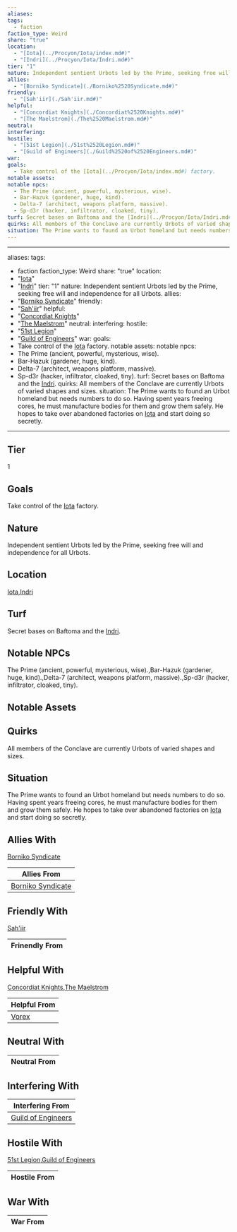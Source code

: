 ```yaml
---
aliases: 
tags:
  - faction
faction_type: Weird
share: "true"
location:
  - "[Iota](../Procyon/Iota/index.md#)"
  - "[Indri](../Procyon/Iota/Indri.md#)"
tier: "1"
nature: Independent sentient Urbots led by the Prime, seeking free will and independence for all Urbots.
allies:
  - "[Borniko Syndicate](./Borniko%2520Syndicate.md#)"
friendly:
  - "[Sah'iir](./Sah'iir.md#)"
helpful:
  - "[Concordiat Knights](./Concordiat%2520Knights.md#)"
  - "[The Maelstrom](./The%2520Maelstrom.md#)"
neutral: 
interfering: 
hostile:
  - "[51st Legion](./51st%2520Legion.md#)"
  - "[Guild of Engineers](./Guild%2520of%2520Engineers.md#)"
war: 
goals:
  - Take control of the [Iota](../Procyon/Iota/index.md#) factory.
notable assets: 
notable npcs:
  - The Prime (ancient, powerful, mysterious, wise).
  - Bar-Hazuk (gardener, huge, kind).
  - Delta-7 (architect, weapons platform, massive).
  - Sp-d3r (hacker, infiltrator, cloaked, tiny).
turf: Secret bases on Baftoma and the [Indri](../Procyon/Iota/Indri.md#).
quirks: All members of the Conclave are currently Urbots of varied shapes and sizes.
situation: The Prime wants to found an Urbot homeland but needs numbers to do so. Having spent years freeing cores, he must manufacture bodies for them and grow them safely. He hopes to take over abandoned factories on [Iota](../Procyon/Iota/index.md#) and start doing so secretly.
---
```

---
aliases: 
tags:
  - faction
faction_type: Weird
share: "true"
location:
- "[Iota](../Procyon/Iota/index.md#)"
- "[Indri](../Procyon/Iota/Indri.md#)"
tier: "1"
nature: Independent sentient Urbots led by the Prime, seeking free will and independence for all Urbots.
allies:
- "[Borniko Syndicate](./Borniko%2520Syndicate.md#)"
friendly:
- "[Sah'iir](./Sah'iir.md#)"
helpful:
- "[Concordiat Knights](./Concordiat%2520Knights.md#)"
- "[The Maelstrom](./The%2520Maelstrom.md#)"
neutral:
interfering:
hostile:
- "[51st Legion](./51st%2520Legion.md#)"
- "[Guild of Engineers](./Guild%2520of%2520Engineers.md#)"
war:
goals:
- Take control of the [Iota](../Procyon/Iota/index.md#) factory.
notable assets: 
notable npcs:
- The Prime (ancient, powerful, mysterious, wise).
- Bar-Hazuk (gardener, huge, kind).
- Delta-7 (architect, weapons platform, massive).
- Sp-d3r (hacker, infiltrator, cloaked, tiny).
turf: Secret bases on Baftoma and the [Indri](../Procyon/Iota/Indri.md#).
quirks: All members of the Conclave are currently Urbots of varied shapes and sizes.
situation: The Prime wants to found an Urbot homeland but needs numbers to do so. Having spent years freeing cores, he must manufacture bodies for them and grow them safely. He hopes to take over abandoned factories on [Iota](../Procyon/Iota/index.md#) and start doing so secretly.
---
## Tier

1

## Goals

Take control of the [Iota](Procyon/Iota/Iota.md) factory.

## Nature

Independent sentient Urbots led by the Prime, seeking free will and independence for all Urbots.

## Location

[Iota](../Procyon/Iota/index.md.md#.md#.md#.md#.md#.md#),[Indri](../Procyon/Iota/Indri.md.md#.md#.md#.md#)

## Turf

Secret bases on Baftoma and the [Indri](Procyon/Iota/Indri.md).

## Notable NPCs

The Prime (ancient, powerful, mysterious, wise).,Bar-Hazuk (gardener, huge, kind).,Delta-7 (architect, weapons platform, massive).,Sp-d3r (hacker, infiltrator, cloaked, tiny).

## Notable Assets



## Quirks

All members of the Conclave are currently Urbots of varied shapes and sizes.

## Situation

The Prime wants to found an Urbot homeland but needs numbers to do so. Having spent years freeing cores, he must manufacture bodies for them and grow them safely. He hopes to take over abandoned factories on [Iota](Procyon/Iota/Iota.md) and start doing so secretly.

## Allies With

[Borniko Syndicate](./Borniko%2520Syndicate.md.md#.md#)

| Allies From                                          |
| ---------------------------------------------------- |
| [Borniko Syndicate](./Borniko%2520Syndicate.md.md#.md#) |


## Friendly With

[Sah'iir](./Sah'iir.md.md#.md#)

| Frinendly From |
| -------------- |


## Helpful With

[Concordiat Knights](./Concordiat%2520Knights.md.md#.md#),[The Maelstrom](./The%2520Maelstrom.md.md#.md#)

| Helpful From                 |
| ---------------------------- |
| [Vorex](./Vorex.md) |


## Neutral With




| Neutral From |
| ------------ |



## Interfering With




| Interfering From                                       |
| ------------------------------------------------------ |
| [Guild of Engineers](./Guild%2520of%2520Engineers.md.md#.md#) |



## Hostile With

[51st Legion](./51st%2520Legion.md.md#.md#),[Guild of Engineers](./Guild%2520of%2520Engineers.md.md#.md#)


| Hostile From |
| ------------ |



## War With



| War From |
| -------- |


